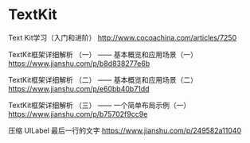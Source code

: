 # TextKit
Text Kit学习（入门和进阶）
http://www.cocoachina.com/articles/7250

TextKit框架详细解析 （一） —— 基本概览和应用场景（一）
https://www.jianshu.com/p/b8d838277e6b

TextKit框架详细解析 （二） —— 基本概览和应用场景（二）
https://www.jianshu.com/p/e60bb40b71dd

TextKit框架详细解析 （三） —— 一个简单布局示例（一）
https://www.jianshu.com/p/b75702f9cc9e


压缩 UILabel 最后一行的文字
https://www.jianshu.com/p/249582a11040